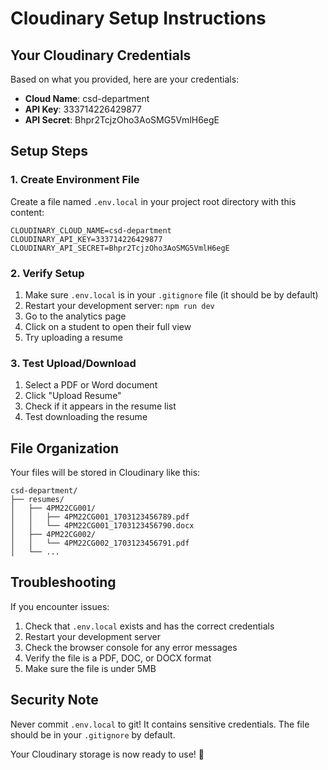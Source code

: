 # Cloudinary Setup Instructions

## Your Cloudinary Credentials
Based on what you provided, here are your credentials:

- **Cloud Name**: csd-department
- **API Key**: 333714226429877
- **API Secret**: Bhpr2TcjzOho3AoSMG5VmlH6egE

## Setup Steps

### 1. Create Environment File
Create a file named `.env.local` in your project root directory with this content:

```env
CLOUDINARY_CLOUD_NAME=csd-department
CLOUDINARY_API_KEY=333714226429877
CLOUDINARY_API_SECRET=Bhpr2TcjzOho3AoSMG5VmlH6egE
```

### 2. Verify Setup
1. Make sure `.env.local` is in your `.gitignore` file (it should be by default)
2. Restart your development server: `npm run dev`
3. Go to the analytics page
4. Click on a student to open their full view
5. Try uploading a resume

### 3. Test Upload/Download
1. Select a PDF or Word document
2. Click "Upload Resume"
3. Check if it appears in the resume list
4. Test downloading the resume

## File Organization
Your files will be stored in Cloudinary like this:
```
csd-department/
├── resumes/
│   ├── 4PM22CG001/
│   │   ├── 4PM22CG001_1703123456789.pdf
│   │   └── 4PM22CG001_1703123456790.docx
│   ├── 4PM22CG002/
│   │   └── 4PM22CG002_1703123456791.pdf
│   └── ...
```

## Troubleshooting
If you encounter issues:
1. Check that `.env.local` exists and has the correct credentials
2. Restart your development server
3. Check the browser console for any error messages
4. Verify the file is a PDF, DOC, or DOCX format
5. Make sure the file is under 5MB

## Security Note
Never commit `.env.local` to git! It contains sensitive credentials. The file should be in your `.gitignore` by default.

Your Cloudinary storage is now ready to use! 🎉
